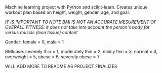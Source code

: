 Machine learning project with Python and scikit-learn. Creates unique workout plan based on height, weight, gender, age, and goal.

*IT IS IMPORTANT TO NOTE BMI IS NOT AN ACCURATE MESUREMENT OF OVERALL FITNESS: it does not take into account the person's body fat versus muscle (lean tissue) content*

Gender: female = 0, male = 1

BMIcase: severely thin = 1, moderately thin = 2, mildly thin = 3, normal = 4, overweight = 5, obese = 6, severely obese = 7

WILL ADD MORE TO README AS PROJECT FINALIZES
